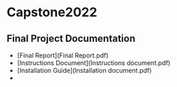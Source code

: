 # Capstone2022

## Final Project Documentation
- [Final Report](Final Report.pdf)
- [Instructions Document](Instructions document.pdf)
- [Installation Guide](Installation document.pdf)
- 

